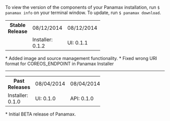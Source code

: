 To view the version of the components of your Panamax installation, run `$ panamax info` on your terminal window. To update, run `$ panamax download`.

<table border=0 style="width:300px">
<tr>
  <th>Stable Release</th>
  <td>08/12/2014</td> 
  <td>08/12/2014</td>
  <td>08/12/2014</td>
  <td></td>
  <td></td>
</tr>
<tr>
  <td></td>
  <td>Installer:  0.1.2</td> 
  <td>UI:  0.1.1</td>
  <td>API:  0.1.1</td>
  <td>CoreOS:  367.1.0</td>
  <td>Docker:  1.0.1</td>
</tr>
</table>
* Added image and source management functionality.
* Fixed wrong URI format for COREOS_ENDPOINT in Panamax Installer


***

<table border=0 style="width:300px">
<tr>
  <th>Past Releases</th>
  <td>08/04/2014</td> 
  <td>08/04/2014/td>
  <td></td>
  <td></td>
</tr>
<tr>
  <td>Installer:  0.1.0</td> 
  <td>UI:  0.1.0</td>
  <td>API:  0.1.0</td>
  <td>CoreOS:  367.1.0</td>
  <td>Docker:  1.0.1</td>
</tr>
</table>
* Initial BETA release of Panamax.
